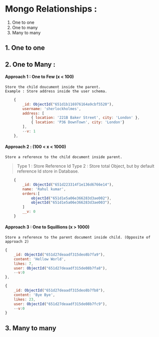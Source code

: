 # Mongo Relationships :

1. One to one 
2. One to many
3. Many to many

## 1. One to one 

## 2. One to Many :

#### Approach 1 : One to Few (x < 100)
    Store the child doucument inside the parent.
    Example : Store address inside the user schema.

```js
    {
        _id: ObjectId("651d1b116976164a9cbf5520"),
        username: 'sherlockholmes',
        address: [
            { location: '221B Baker Street', city: 'London' },
            { location: 'P36 DownTown', city: 'London'}
        ],
        --v: 1
    },
```

#### Approach 2 : (100 < x < 1000)
    Store a reference to the child document inside parent.

>Type 1 : Store Reference Id 
>Type 2 : Store total Object, but by default reference Id store in Database.

```js
    {
        _id: ObjectId("651d223314f1e136d6766e14"),
        name: 'Rahul kumar',
        orders:[
            objectId("651d1e5a06e366283d3ae002"),
            objectId("651d1e5a06e366283d3ae003"),
        ]
        __v: 0
    }

```

#### Approach 3 : One to Squillions (x > 1000)
    Store a reference to the parent document inside child. (Opposite of approach 2)


```js
{
    _id: ObjectId("651d27deaadf315deo8b7fa9"),
    content: 'Hellow World',
    likes: 7,
    user: ObjectId("651d27deaadf315de08b7fa8"),
    --v:0
},

{
    _id: ObjectId("651d27deaadf315deo8b7fb8"),
    content: 'Bye Bye',
    likes: 23,
    user: ObjectId("651d27deaadf315de08b7fc9"),
    --v:0
}
```


## 3. Many to many 
